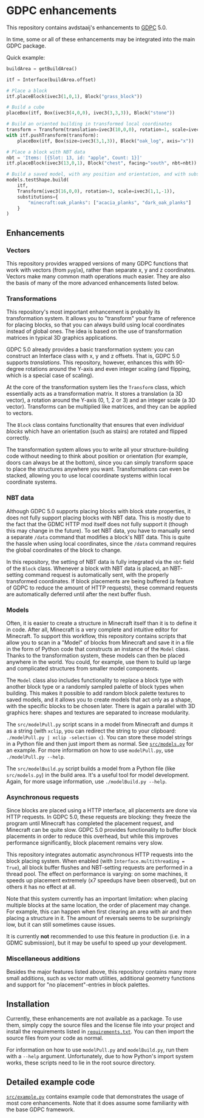 # GDPC enhancements

This repository contains avdstaaij's enhancements to
[GDPC](https://github.com/nilsgawlik/gdmc_http_client_python) 5.0.

In time, some or all of these enhancements may be integrated into the main GDPC
package.

Quick example:
```python
buildArea = getBuildArea()

itf = Interface(buildArea.offset)

# Place a block
itf.placeBlock(ivec3(1,0,1), Block("grass_block"))

# Build a cube
placeBox(itf, Box(ivec3(4,0,0), ivec3(3,3,3)), Block("stone"))

# Build an oriented building in transformed local coordinates
transform = Transform(translation=ivec3(10,0,0), rotation=1, scale=ivec3(1,2,1))
with itf.pushTransform(transform):
    placeBox(itf, Box(size=ivec3(3,1,3)), Block("oak_log", axis="x"))

# Place a block with NBT data
nbt = 'Items: [{Slot: 13, id: "apple", Count: 1}]'
itf.placeBlock(ivec3(13,0,1), Block("chest", facing="south", nbt=nbt))

# Build a saved model, with any position and orientation, and with substitutions
models.testShape.build(
    itf,
    Transform(ivec3(16,0,0), rotation=3, scale=ivec3(1,1,-1)),
    substitutions={
        "minecraft:oak_planks": ["acacia_planks", "dark_oak_planks"]
    }
)
```

## Enhancements

### Vectors
This repository provides wrapped versions of many GDPC functions that work with
vectors (from `pyglm`), rather than separate x, y and z coordinates. Vectors
make many common math operations much easier. They are also the basis of many
of the more advanced enhancements listed below.

### Transformations
This repository's most important enhancement is probably its transformation
system. It allows you to "transform" your frame of reference for placing blocks,
so that you can always build using local coordinates instead of global ones. The
idea is based on the use of transformation matrices in typical 3D graphics
applications.

GDPC 5.0 already provides a basic transformation system: you can construct an
Interface class with x, y and z offsets. That is, GDPC 5.0 supports
*translations*. This repository, however, enhances this with 90-degree rotations
around the Y-axis and even integer scaling (and flipping, which is a special
case of scaling).

At the core of the transformation system lies the `Transform` class, which
essentially acts as a transformation matrix. It stores a translation (a 3D
vector), a rotation around the Y-axis (0, 1, 2 or 3) and an integer scale (a
3D vector). Transforms can be multiplied like matrices, and they can be applied
to vectors.

The `Block` class contains functionality that ensures that even *individual
blocks* which have an orientation (such as stairs) are rotated and flipped
correctly.

The transformation system allows you to write all your structure-building
code without needing to think about position or orientation (for example, doors
can always be at the bottom), since you can simply transform space to place the
structures anywhere you want. Transformations can even be stacked, allowing you
to use local coordinate systems within local coordinate systems.

### NBT data
Although GDPC 5.0 supports placing blocks with block state properties, it does
not fully support placing blocks with NBT data. This is mostly due to the fact
that the GDMC HTTP mod itself does not fully support it (though this may change
in the future). To set NBT data, you have to manually send a separate `/data`
command that modifies a block's NBT data. This is quite the hassle when using
local coordinates, since the `/data` command requires the global coordinates of
the block to change.

In this repository, the setting of NBT data is fully integrated via the `nbt`
field of the `Block` class. Whenever a block with NBT data is placed, an NBT-
setting command request is automatically sent, with the properly transformed
coordinates. If block placements are being buffered (a feature of GDPC to reduce
the amount of HTTP requests), these command requests are automatically deferred
until after the next buffer flush.

### Models
Often, it is easier to create a structure in Minecraft itself than it is to
define it in code. After all, Minecraft is a very complete and intuitive editor
for Minecraft. To support this workflow, this repository contains scripts that
allow you to scan in a "Model" of blocks from Minecraft and save it in a file
in the form of Python code that constructs an instance of the `Model` class.
Thanks to the transformation system, these models can then be placed anywhere
in the world. You could, for example, use them to build up large and complicated
structures from smaller model components.

The `Model` class also includes functionality to replace a block type with
another block type or a randomly sampled palette of block types when building.
This makes it possible to add random block palette textures to saved models, and
it allows you to create models that act only as a shape, with the specific
blocks to be chosen later. There is again a parallel with 3D graphics here:
shapes and textures are separated to increase modularity.

The `src/modelPull.py` script scans in a model from Minecraft and dumps it as
a string (with `xclip`, you can redirect the string to your clipboard:
`./modelPull.py | xclip -selection c`). You can store these model strings in a
Python file and then just import them as normal. See
[`src/models.py`](src/models.py) for an example. For more information on how
to use `modelPull.py`, use `./modelPull.py --help`.

The `src/modelBuild.py` script builds a model from a Python file (like
`src/models.py`) in the build area. It's a useful tool for model development.
Again, for more usage information, use `./modelBuild.py --help`.

### Asynchronous requests
Since blocks are placed using a HTTP interface, all placements are done via HTTP
requests. In GDPC 5.0, these requests are blocking: they freeze the program
until Minecraft has completed the placement request, and Minecraft can be quite
slow. GDPC 5.0 provides functionality to buffer block placements in order to
reduce this overhead, but while this improves performance significantly, block
placement remains very slow.

This repository integrates automatic asynchronous HTTP requests into the block
placing system. When enabled (with `Interface.multithreading = True`), all block
buffer flushes and NBT-setting requests are performed in a thread pool. The
effect on performance is varying: on some machines, it speeds up placement
extremely (x7 speedups have been observed), but on others it has no effect at
all.

Note that this system currently has an important limitation: when placing
multiple blocks at the same location, the order of placement may change. For
example, this can happen when first clearing an area with air and then placing a
structure in it. The amount of reversals seems to be surprisingly low, but it
can still sometimes cause issues.

It is currently **not** recommended to use this feature in production (i.e. in
a GDMC submission), but it may be useful to speed up your development.

### Miscellaneous additions
Besides the major features listed above, this repository contains many more
small additions, such as vector math utilities, additional geometry functions
and support for "no placement"-entries in block palettes.


## Installation

Currently, these enhancements are not available as a package. To use them,
simply copy the source files and the license file into your project and install
the requirements listed in [`requirements.txt`](requirements.txt). You can then
import the source files from your code as normal.

For information on how to use `modelPull.py` and `modelBuild.py`, run them
with a `--help` argument. Unfortunately, due to how Python's import system
works, these scripts need to lie in the root source directory.


## Detailed example code

[`src/example.py`](src/example.py) contains example code that demonstrates the
usage of most core enhancements. Note that it does assume some familiarity with
the base GDPC framework.
